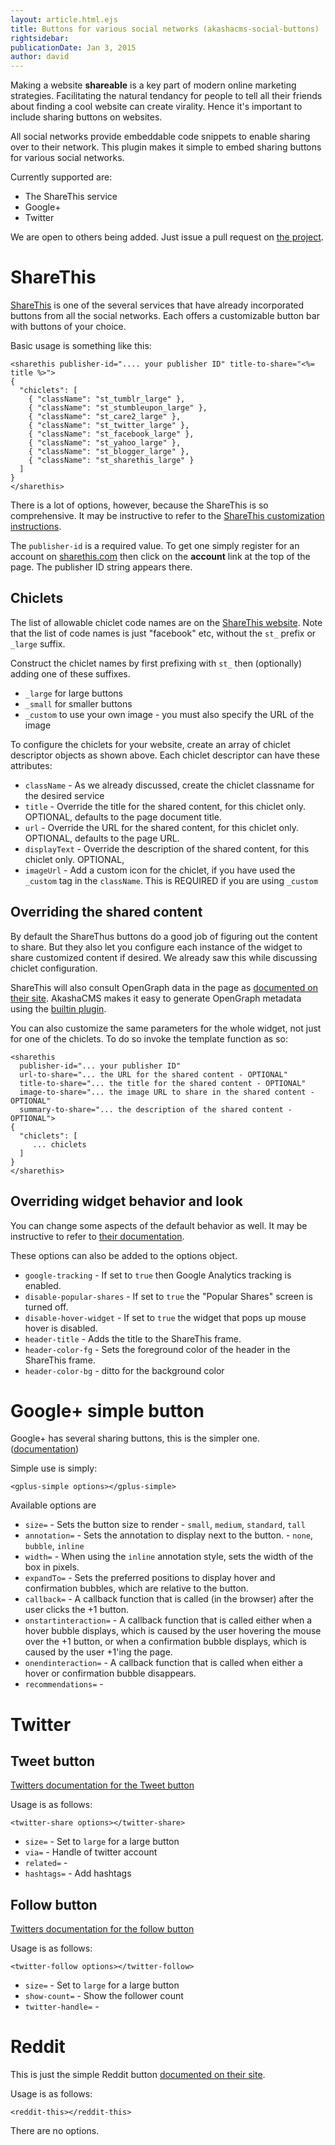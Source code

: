 ```yaml
---
layout: article.html.ejs
title: Buttons for various social networks (akashacms-social-buttons)
rightsidebar:
publicationDate: Jan 3, 2015
author: david
---
```

Making a website __shareable__ is a key part of modern online marketing strategies.  Facilitating the natural tendancy for people to tell all their friends about finding a cool website can create virality.  Hence it's important to include sharing buttons on websites.

All social networks provide embeddable code snippets to enable sharing over to their network.  This plugin makes it simple to embed sharing buttons for various social networks.  

Currently supported are:

* The ShareThis service
* Google+
* Twitter

We are open to others being added.  Just issue a pull request on [the project](https://github.com/robogeek/akashacms-social-buttons).

# ShareThis

[ShareThis](http://sharethis.com) is one of the several services that have already incorporated buttons from all the social networks.  Each offers a customizable button bar with buttons of your choice.

Basic usage is something like this:

	<sharethis publisher-id=".... your publisher ID" title-to-share="<%= title %>">
	{
	  "chiclets": [
		{ "className": "st_tumblr_large" },
		{ "className": "st_stumbleupon_large" },
		{ "className": "st_care2_large" },
		{ "className": "st_twitter_large" },
		{ "className": "st_facebook_large" },
		{ "className": "st_yahoo_large" },
		{ "className": "st_blogger_large" },
		{ "className": "st_sharethis_large" }
	  ]
	}
	</sharethis>

There is a lot of options, however, because the ShareThis is so comprehensive.  It may be instructive to refer to the [ShareThis customization instructions](http://support.sharethis.com/customer/portal/articles/464527-customize-appearance).

The `publisher-id` is a required value.  To get one simply register for an account on [sharethis.com](http://sharethis.com) then click on the __account__ link at the top of the page.  The publisher ID string appears there.

## Chiclets

The list of allowable chiclet code names are on the [ShareThis website](http://support.sharethis.com/customer/portal/articles/446596-chicklets).  Note that the list of code names is just "facebook" etc, without the `st_` prefix or `_large` suffix.

Construct the chiclet names by first prefixing with `st_` then (optionally) adding one of these suffixes.

* `_large` for large buttons
* `_small` for smaller buttons
* `_custom` to use your own image - you must also specify the URL of the image

To configure the chiclets for your website, create an array of chiclet descriptor objects as shown above.  Each chiclet descriptor can have these attributes:

* `className` - As we already discussed, create the chiclet classname for the desired service
* `title` - Override the title for the shared content, for this chiclet only.  OPTIONAL, defaults to the page document title.
* `url` - Override the URL for the shared content, for this chiclet only.  OPTIONAL, defaults to the page URL.
* `displayText` - Override the description of the shared content, for this chiclet only.  OPTIONAL,
* `imageUrl` - Add a custom icon for the chiclet, if you have used the `_custom` tag in the `className`.  This is REQUIRED if you are using `_custom`

## Overriding the shared content

By default the ShareThus buttons do a good job of figuring out the content to share.  But they also let you configure each instance of the widget to share customized content if desired.  We already saw this while discussing chiclet configuration.

ShareThis will also consult OpenGraph data in the page as [documented on their site](http://support.sharethis.com/customer/portal/articles/475079-share-properties-and-sharing-custom-information).  AkashaCMS makes it easy to generate OpenGraph metadata using the [builtin plugin](builtin.html).

You can also customize the same parameters for the whole widget, not just for one of the chiclets.  To do so invoke the template function as so:

    <sharethis 
      publisher-id="... your publisher ID"
      url-to-share="... the URL for the shared content - OPTIONAL"
      title-to-share="... the title for the shared content - OPTIONAL"
      image-to-share="... the image URL to share in the shared content - OPTIONAL"
      summary-to-share="... the description of the shared content - OPTIONAL">
    {
      "chiclets": [
         ... chiclets
      ]
    }
    </sharethis>

## Overriding widget behavior and look

You can change some aspects of the default behavior as well.  It may be instructive to refer to [their documentation](http://support.sharethis.com/customer/portal/articles/500492-dynamic-buttons).

These options can also be added to the options object.

* `google-tracking` - If set to `true` then Google Analytics tracking is enabled.
* `disable-popular-shares` - If set to `true` the "Popular Shares" screen is turned off.
* `disable-hover-widget` - If set to `true` the widget that pops up mouse hover is disabled.
* `header-title` - Adds the title to the ShareThis frame.
* `header-color-fg` - Sets the foreground color of the header in the ShareThis frame.
* `header-color-bg` - ditto for the background color

# Google+ simple button

Google+ has several sharing buttons, this is the simpler one.  ([documentation](https://developers.google.com/+/web/+1button/))

Simple use is simply:

    <gplus-simple options></gplus-simple>

Available options are

* `size=` - Sets the button size to render - `small`, `medium`, `standard`, `tall`
* `annotation=` - Sets the annotation to display next to the button. - `none`, `bubble`, `inline`
* `width=` - When using the `inline` annotation style, sets the width of the box in pixels.
* `expandTo=` - Sets the preferred positions to display hover and confirmation bubbles, which are relative to the button. 
* `callback=` - A callback function that is called (in the browser) after the user clicks the +1 button.
* `onstartinteraction=` - A callback function that is called either when a hover bubble displays, which is caused by the user hovering the mouse over the +1 button, or when a confirmation bubble displays, which is caused by the user +1'ing the page.
* `onendinteraction=` - A callback function that is called when either a hover or confirmation bubble disappears.
* `recommendations=` - 

# Twitter

## Tweet button

[Twitters documentation for the Tweet button](https://twitter.com/about/resources/buttons#tweet)

Usage is as follows:

    <twitter-share options></twitter-share>

* `size=` - Set to `large` for a large button
* `via=` -  Handle of twitter account
* `related=` -  
* `hashtags=` - Add hashtags

## Follow button

[Twitters documentation for the follow button](https://twitter.com/about/resources/buttons#follow)

Usage is as follows:

    <twitter-follow options></twitter-follow>

* `size=` - Set to `large` for a large button
* `show-count=` -  Show the follower count
* `twitter-handle=` -

# Reddit

This is just the simple Reddit button [documented on their site](http://www.reddit.com/buttons/).

Usage is as follows:

    <reddit-this></reddit-this>

There are no options.